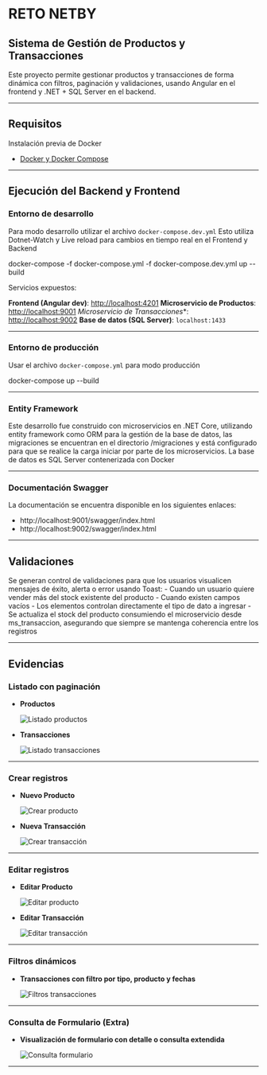 # RETO NETBY
## Sistema de Gestión de Productos y Transacciones

Este proyecto permite gestionar productos y transacciones de forma dinámica con filtros, paginación y validaciones, usando Angular en el frontend y .NET + SQL Server en el backend.

---

## Requisitos

Instalación previa de Docker

* [Docker y Docker Compose](https://docs.docker.com/get-docker/)


---

## Ejecución del Backend y Frontend

### Entorno de desarrollo

Para modo  desarrollo utilizar el archivo `docker-compose.dev.yml` Esto utiliza Dotnet-Watch y Live reload para cambios en tiempo real en el Frontend y Backend

docker-compose -f docker-compose.yml -f docker-compose.dev.yml up --build 

Servicios expuestos:

**Frontend (Angular dev)**: [http://localhost:4201](http://localhost:4201)
**Microservicio de Productos**: [http://localhost:9001](http://localhost:9001)
*Microservicio de Transacciones**: [http://localhost:9002](http://localhost:9002)
**Base de datos (SQL Server)**: `localhost:1433`


---

### Entorno de producción

Usar el archivo `docker-compose.yml` para modo producción

docker-compose up --build

---

### Entity Framework
Este desarrollo fue construido con microservicios en .NET Core, utilizando entity framework como ORM para la gestión de la base de datos, las migraciones se encuentran en el directorio /migraciones y está configurado para que se realice la carga iniciar por parte de los microservicios.
La base de datos es SQL Server contenerizada con Docker

---


### Documentación Swagger
La documentación se encuentra disponible en los siguientes enlaces:
- http://localhost:9001/swagger/index.html
- http://localhost:9002/swagger/index.html



---
## Validaciones
Se generan control de validaciones para que los usuarios visualicen mensajes de éxito, alerta o error usando Toast:
    - Cuando un usuario quiere vender más del stock existente del producto
    - Cuando existen campos vacíos
    - Los elementos controlan directamente el tipo de dato a ingresar
    - Se actualiza el stock del producto consumiendo el microservicio desde ms_transaccion, asegurando que siempre se mantenga coherencia entre los registros

---

## Evidencias

### Listado con paginación

* **Productos**

  ![Listado productos](./evidencias/listado-productos.png)

* **Transacciones**

  ![Listado transacciones](./evidencias/listado-transacciones.png)

---

### Crear registros

* **Nuevo Producto**

  ![Crear producto](./evidencias/crear-producto.png)

* **Nueva Transacción**

  ![Crear transacción](./evidencias/crear-transaccion.png)

---

### Editar registros

* **Editar Producto**

  ![Editar producto](./evidencias/editar-producto.png)

* **Editar Transacción**

  ![Editar transacción](./evidencias/editar-transaccion.png)

---

### Filtros dinámicos

* **Transacciones con filtro por tipo, producto y fechas**

  ![Filtros transacciones](./evidencias/filtros.png)

---

### Consulta de Formulario (Extra)

* **Visualización de formulario con detalle o consulta extendida**

  ![Consulta formulario](./evidencias/consulta-formulario.png)

---



